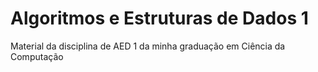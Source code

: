 # Algoritmos e Estruturas de Dados 1
 Material da disciplina de AED 1 da minha graduação em Ciência da Computação
